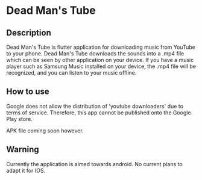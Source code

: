 # Dead Man's Tube
## Description
Dead Man's Tube is flutter application for downloading music from YouTube to your phone. 
Dead Man's Tube downloads the sounds into a .mp4 file which can be seen by other application on your device.
If you have a music player such as Samsung Music installed on your device, the .mp4 file will be recognized, and you can listen to your music offline.
## How to use
Google does not allow the distribution of 'youtube downloaders' due to terms of service. Therefore, this app cannot be published onto the Google Play store.

APK file coming soon however.

## Warning
Currently the application is aimed towards android. No current plans to adapt it for IOS.

